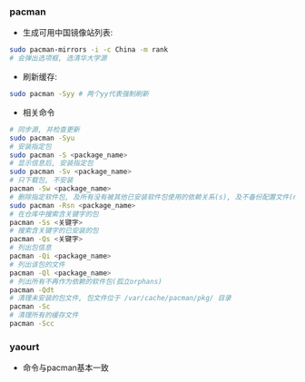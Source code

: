  ### pacman

- 生成可用中国镜像站列表:

```bash
sudo pacman-mirrors -i -c China -m rank
# 会弹出选项框, 选清华大学源
```

- 刷新缓存:

```bash
sudo pacman -Syy # 两个yy代表强制刷新
```

- 相关命令

```bash
# 同步源, 并检查更新
sudo pacman -Syu
# 安装指定包
sudo pacman -S <package_name>
# 显示信息后, 安装指定包
sudo pacman -Sv <package_name>
# 只下载包, 不安装
pacman -Sw <package_name>
# 删除指定软件包, 及所有没有被其他已安装软件包使用的依赖关系(s), 及不备份配置文件(n)
sudo pacman -Rsn <package_name> 
# 在仓库中搜索含关键字的包
pacman -Ss <关键字>
# 搜索含关键字的已安装的包
pacman -Qs <关键字>
# 列出包信息
pacman -Qi <package_name> 
# 列出该包的文件
pacman -Ql <package_name> 
# 列出所有不再作为依赖的软件包(孤立orphans)
pacman -Qdt
# 清理未安装的包文件, 包文件位于 /var/cache/pacman/pkg/ 目录
pacman -Sc
# 清理所有的缓存文件
pacman -Scc
```

### yaourt

- 命令与pacman基本一致